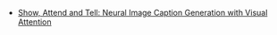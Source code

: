 * [Show, Attend and Tell: Neural Image Caption Generation with Visual Attention](http://arxiv.org/abs/1502.03044)
